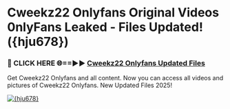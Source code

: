 # Cweekz22 Onlyfans Original Videos 0nlyFans Leaked - Files Updated! ({hju678})

<h3>🔴 CLICK HERE 🌐==►► <a href="https://tinyurl.com/ms9xzufz" rel="nofollow">Cweekz22 Onlyfans Updated Files</a></h3>

Get Cweekz22 Onlyfans and all content. Now you can access all videos and pictures of Cweekz22 Onlyfans. New Updated Files 2025!

[![{hju678}](https://i.imgur.com/PQ7UWWw.gif)](https://tinyurl.com/ms9xzufz)